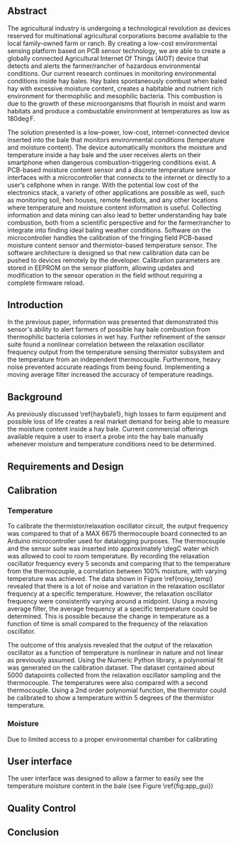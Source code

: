 #

## Abstract
The agricultural industry is undergoing a technological revolution as devices reserved for multinational agricultural corporations become available to the local family-owned farm or ranch.
By creating a low-cost environmental sensing platform based on PCB sensor technology, we are able to create a globally connected Agricultural Internet Of Things (AIOT) device that detects and alerts the farmer/rancher of hazardous environmental conditions.
Our current research continues in monitoring environmental conditions inside hay bales.
Hay bales spontaneously combust when baled hay with excessive moisture content, creates a habitable and nutrient rich environment for thermophilic and mesophilic bacteria.
This combustion is due to the growth of these microorganisms that flourish in moist and warm habitats and produce a combustable environment at temperatures as low as 180$\deg$F.

The solution presented is a low-power, low-cost, internet-connected device inserted into the bale that monitors environmental conditions (temperature and moisture content).
The device automatically monitors the moisture and temperature inside a hay bale and the user receives alerts on their smartphone when dangerous combustion-triggering conditions exist.
A PCB-based moisture content sensor and a discrete temperature sensor interfaces with a microcontroller that connects to the internet or directly to a user’s cellphone when in range.
With the potential low cost of the electronics stack, a variety of other applications are possible as well, such as monitoring soil, hen houses, remote feedlots, and any other locations where temperature and moisture content information is useful.
Collecting information and data mining can also lead to better understanding hay bale combustion, both from a scientific perspective and for the farmer/rancher to integrate into finding ideal baling weather conditions.
Software on the microcontroller handles the  calibration of the fringing field PCB-based moisture content sensor and thermistor-based temperature sensor.
The software architecture is designed so that new calibration data can be pushed to devices remotely by the developer.
Calibration parameters are stored in EEPROM on the sensor platform, allowing updates and modification to the sensor operation in the field without requiring a complete firmware reload.

## Introduction
In the previous paper, information was presented that demonstrated this sensor's ability to alert farmers of possible hay bale combustion from thermophilic bacteria colonies in wet hay. Further refinement of the sensor suite found a nonlinear correlation between the relaxation oscillator frequency output from the temperature sensing thermistor subsystem and the temperature from an independent thermocouple. Furthermore, heavy noise prevented accurate readings from being found. Implementing a moving average filter increased the accuracy of temperature readings.

## Background
As previously discussed \ref{haybale1}, high losses to farm equipment and possible loss of life creates a real market demand for being able to measure the moisture content inside a hay bale. Current commercial offerings available require a user to insert a probe into the hay bale manually whenever moisture and temperature conditions need to be determined.

## Requirements and Design

## Calibration
### Temperature
To calibrate the thermistor/relaxation oscillator circuit, the output frequency was compared to that of a MAX 6675 thermocouple board connected to an Arduino microcontroller used for datalogging purposes. The thermocouple and the sensor suite was inserted into approximately \degC water which was allowed to cool to room temperature. By recording the relaxation oscillator frequency every 5 seconds and comparing that to the temperature from the thermocouple, a correlation between 100% moisture, with varying temperature was achieved. The data shown in Figure \ref{noisy_temp} revealed that there is a lot of noise and variation in the relaxation oscillator frequency at a specific temperature. However, the relaxation oscillator frequency were consistently varying around a midpoint. Using a moving average filter, the average frequency at a specific temperature could be determined. This is possible because the change in temperature as a function of time is small compared to the frequency of the relaxation oscillator.

The outcome of this analysis revealed that the output of the relaxation oscillator as a function of temperature is nonlinear in nature and not linear as previously assumed. Using the Numeric Python library, a polynomial fit was generated on the calibration dataset. The dataset contained about 5000 datapoints collected from the relaxation oscillator sampling and the thermocouple. The temperatures were also compared with a second thermocouple. Using a 2nd order polynomial function, the thermistor could be calibrated to show a temperature within 5 degrees of the thermistor temperature.

### Moisture
Due to limited access to a proper environmental chamber for calibrating 

## User interface
The user interface was designed to allow a farmer to easily see the temperature moisture content in the bale (see Figure \ref{fig:app_gui})


## Quality Control

## Conclusion
